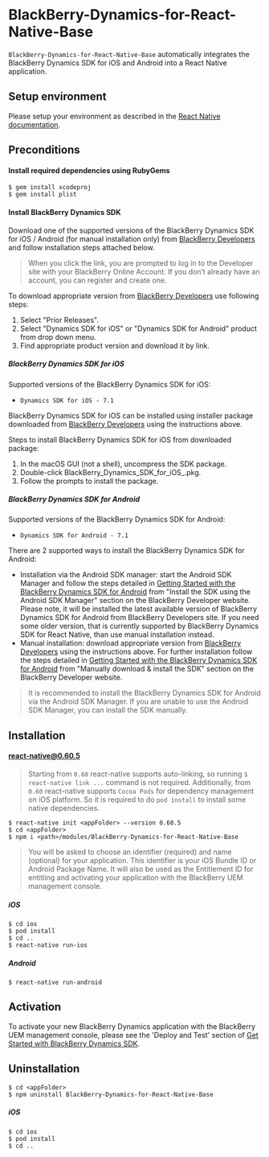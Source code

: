# BlackBerry-Dynamics-for-React-Native-Base

`BlackBerry-Dynamics-for-React-Native-Base` automatically integrates the BlackBerry Dynamics SDK for iOS and Android into a React Native application.

## Setup environment
Please setup your environment as described in the [React Native documentation](https://facebook.github.io/react-native/docs/getting-started). 

## Preconditions

#### Install required dependencies using RubyGems
	$ gem install xcodeproj
	$ gem install plist
#### Install BlackBerry Dynamics SDK
Download one of the supported versions of the BlackBerry Dynamics SDK for iOS / Android (for manual installation only) from [BlackBerry Developers](https://developers.blackberry.com/us/en/resources/downloads.html) and follow installation steps attached below.
> When you click the link, you are prompted to log in to the Developer site with your BlackBerry Online Account. If you don’t already have an account, you can register and create one.

To download appropriate version from [BlackBerry Developers](https://developers.blackberry.com/us/en/resources/downloads.html) use following steps:
1. Select "Prior Releases".
2. Select "Dynamics SDK for iOS" or "Dynamics SDK for Android" product from drop down menu.
3. Find appropriate product version and download it by link.

##### BlackBerry Dynamics SDK for iOS
Supported versions of the BlackBerry Dynamics SDK for iOS:
- `Dynamics SDK for iOS - 7.1`

BlackBerry Dynamics SDK for iOS can be installed using installer package downloaded from [BlackBerry Developers](https://developers.blackberry.com/us/en/resources/downloads.html) using the instructions above.

Steps to install BlackBerry Dynamics SDK for iOS from downloaded package:
1. In the macOS GUI (not a shell), uncompress the SDK package.
2. Double-click BlackBerry_Dynamics_SDK_for_iOS_<version>.pkg.
3. Follow the prompts to install the package.

##### BlackBerry Dynamics SDK for Android
Supported versions of the BlackBerry Dynamics SDK for Android:
- `Dynamics SDK for Android - 7.1`

There are 2 supported ways to install the BlackBerry Dynamics SDK for Android:
- Installation via the Android SDK manager: start the Android SDK Manager and follow the steps detailed in [Getting Started with the BlackBerry Dynamics SDK for Android](https://developers.blackberry.com/us/en/resources/get-started/blackberry-dynamics-getting-started.html?platform=android#step-2) from "Install the SDK using the Android SDK Manager" section on the BlackBerry Developer website.
Please note, it will be installed the latest available version of BlackBerry Dynamics SDK for Android from BlackBerry Developers site. If you need some older version, that is currently supported by BlackBerry Dynamics SDK for React Native, than use manual installation instead.
- Manual installation: download appropriate version from [BlackBerry Developers](https://developers.blackberry.com/us/en/resources/downloads.html) using the instructions above. For further installation follow the steps detailed in [Getting Started with the BlackBerry Dynamics SDK for Android](https://developers.blackberry.com/us/en/resources/get-started/blackberry-dynamics-getting-started.html?platform=android#step-2) from "Manually download & install the SDK" section on the BlackBerry Developer website.

> It is recommended to install the BlackBerry Dynamics SDK for Android via the Android SDK Manager. If you are unable to use the Android SDK Manager, you can install the SDK manually.

## Installation
#### react-native@0.60.5
> Starting from `0.60` react-native supports auto-linking, so running `$ react-native link ...` command is not required.
> Additionally, from `0.60` react-native supports `Cocoa Pods` for dependency management on iOS platform. So it is required to do `pod install` to install some native dependencies.

	$ react-native init <appFolder> --version 0.60.5
	$ cd <appFolder>
	$ npm i <path>/modules/BlackBerry-Dynamics-for-React-Native-Base
> You will be asked to choose an identifier (required) and name (optional) for your application. This identifier is your iOS Bundle ID or Android Package Name. It will also be used as the Entitlement ID for entitling and activating your application with the BlackBerry UEM management console.

##### iOS
 	$ cd ios
	$ pod install
	$ cd ..
 	$ react-native run-ios

##### Android
	$ react-native run-android

## Activation

To activate your new BlackBerry Dynamics application with the BlackBerry UEM management console, please see the 'Deploy and Test' section of [Get Started with BlackBerry Dynamics SDK](https://developers.blackberry.com/us/en/resources/get-started/blackberry-dynamics-getting-started.html?platform=ios#step-1).


## Uninstallation
	$ cd <appFolder>
	$ npm uninstall BlackBerry-Dynamics-for-React-Native-Base

##### iOS
    $ cd ios
    $ pod install
    $ cd ..

